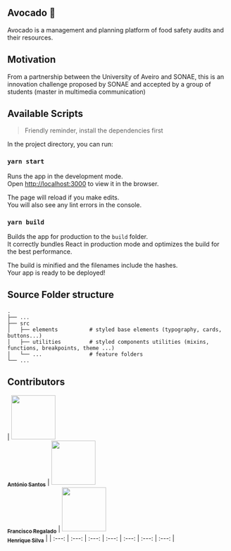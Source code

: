 ## Avocado 🥑
Avocado is a management and planning platform of food safety audits and their resources.

## Motivation
 From a partnership between the University of Aveiro and SONAE, this is an innovation challenge proposed by SONAE and accepted by a group of students (master in multimedia communication)



## Available Scripts
> Friendly reminder, install the dependencies first

In the project directory, you can run:

### `yarn start`

Runs the app in the development mode.<br>
Open [http://localhost:3000](http://localhost:3000) to view it in the browser.

The page will reload if you make edits.<br>
You will also see any lint errors in the console.

### `yarn build`

Builds the app for production to the `build` folder.<br>
It correctly bundles React in production mode and optimizes the build for the best performance.

The build is minified and the filenames include the hashes.<br>
Your app is ready to be deployed!

## Source Folder structure

    .
    ├── ...
    ├── src
    │   ├── elements          # styled base elements (typography, cards, buttons...)
    │   ├── utilities         # styled components utilities (mixins, functions, breakpoints, theme ...)
    │   └── ...               # feature folders
    └── ...


## Contributors

| [<img src="https://avatars3.githubusercontent.com/u/19779828?s=460&v=4" width="100px;"/><br /><sub><b>António Santos</b></sub>](https://antoniosantos.me) | [<img src="https://avatars3.githubusercontent.com/u/25771694?s=460&v=4" width="100px;"/><br /><sub><b>Francisco Regalado</b></sub>](https://github.com/fsfregalado) | [<img src="https://avatars1.githubusercontent.com/u/24814636?s=460&v=4" width="100px;"/><br /><sub><b>Henrique Silva</b></sub>](https://github.com/HenriqueSilva2) |
| :---: | :---: | :---: | :---: | :---: | :---: | :---: |
